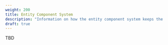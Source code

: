 ```yaml
---
weight: 200
title: Entity Component System
description: "Information on how the entity component system keeps the state of the game in memory"
draft: true
---
```


TBD
